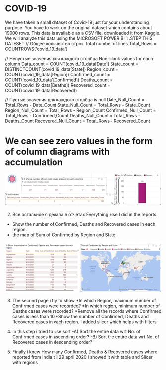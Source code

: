 # COVID-19
We have taken a small dataset of Covid-19 just for your understanding purpose. You have to work on the original dataset which contains about 19000 rows. This data is available as a CSV file, downloaded it from Kaggle.  We will analyze this data using the MICROSOFT POWER BI
1 .STEP THIS DATESET 
 //   Общее количество строк Total number of lines
Total_Rows = COUNTROWS('covid_19_data')

// Непустые значения для каждого столбца Non-blank values ​​for each column
Data_count = COUNT(covid_19_data[Date])
State_count = DISTINCTCOUNT(covid_19_data[State]) 
Region_count = COUNT(covid_19_data[Region])
Confirmed_count = COUNT('covid_19_data'[Confirmed])
Deaths_count = COUNT(covid_19_data[Deaths])
Recovered_count = COUNT(covid_19_data[Recovered])

// Пустые значения для каждого столбца is null
Date_Null_Count = Total_Rows - Date_Count
State_Null_Count = Total_Rows - State_Count
Region_Null_Count = Total_Rows - Region_Count
Confirmed_Null_Count = Total_Rows - Confirmed_Count
Deaths_Null_Count = Total_Rows - Deaths_Count
Recovered_Null_Count = Total_Rows - Recovered_Count

# We can see zero values ​​in the form of column diagrams with accumulation
![Image alt](https://github.com/Bagi01bagi/COVID-19/blob/main/1%20stacked.png)

2. Все остальное я делала в отчетах 
Everything else I did in the reports
* Show the number of Confirmed, Deaths and Recovered cases in each region.
* the map of Sum of Confirmed by Region and State

![Image alt](https://github.com//Bagi01bagi/COVID-19/blob/main/tha%20map.png)

3. The second page i try to show 
   *In which Region, maximum number of Confirmed cases were recorded?
   *In which region, minimum number of Deaths cases were recorded?
   *Remove all the records where Confirmed cases is less than 10
   *Show the number of Confirmed, Deaths and Recovered cases in each region. I added slicer which helps with filters
   

4. In this step i tried to use sort
   -A) Sort the entire data wrt No. of Confirmed cases in ascending order?
   -B) Sort the entire data wrt No. of Recovered cases in descending order?
   
5. Finally i knew How many Confirmed, Deaths & Recovered cases where reported from India till 29 april 2020
   I showed it with table and Slicer with regions 



   
